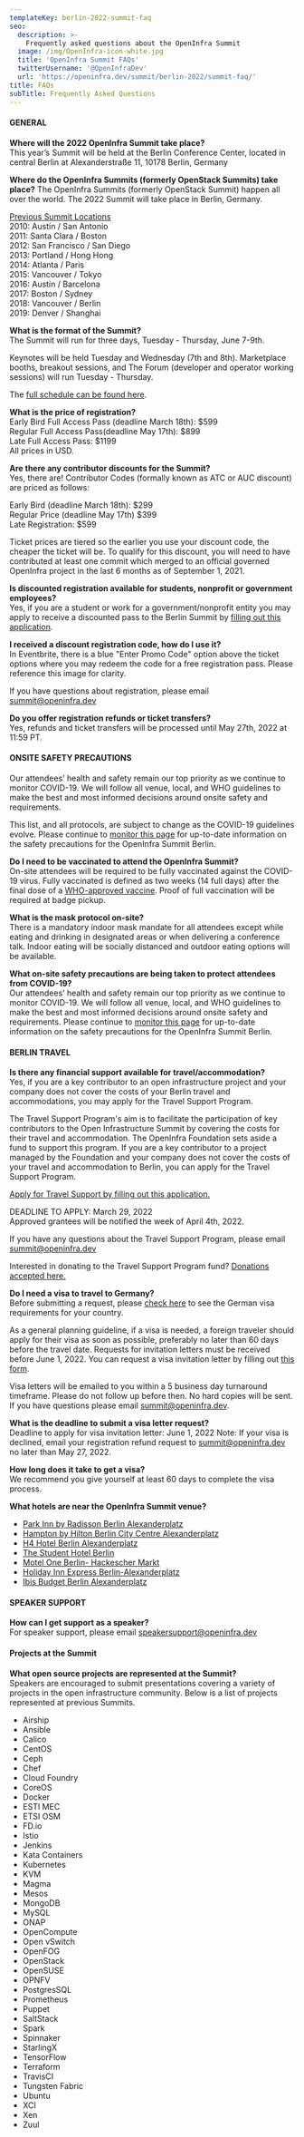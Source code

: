 ```yaml
---
templateKey: berlin-2022-summit-faq
seo:
  description: >-
    Frequently asked questions about the OpenInfra Summit
  image: /img/OpenInfra-icon-white.jpg
  title: 'OpenInfra Summit FAQs'
  twitterUsername: '@OpenInfraDev'
  url: 'https://openinfra.dev/summit/berlin-2022/summit-faq/'
title: FAQs
subTitle: Frequently Asked Questions
---
```

#### GENERAL

**Where will the 2022 OpenInfra Summit take place?**
<br>
This year’s Summit will be held at the Berlin Conference Center, located in central Berlin at Alexanderstraße 11, 10178 Berlin, Germany

**Where do the OpenInfra Summits (formerly OpenStack Summits) take place?**
The OpenInfra Summits (formerly OpenStack Summit) happen all over the world. The 2022 Summit will take place in Berlin, Germany.

<u>Previous Summit Locations</u> <br>
2010: Austin / San Antonio <br>
2011: Santa Clara / Boston <br>
2012: San Francisco / San Diego <br>
2013: Portland / Hong Hong <br>
2014: Atlanta / Paris <br>
2015: Vancouver / Tokyo <br>
2016: Austin / Barcelona <br>
2017: Boston / Sydney <br>
2018: Vancouver / Berlin <br>
2019: Denver / Shanghai <br>

**What is the format of the Summit?** <br>
The Summit will run for three days, Tuesday - Thursday, June 7-9th. 

Keynotes will be held Tuesday and Wednesday (7th and 8th). Marketplace booths, breakout sessions, and The Forum (developer and operator working sessions) will run Tuesday - Thursday. 

The [full schedule can be found here](/summit/berlin-2022/summit-schedule). 

**What is the price of registration?** <br>
Early Bird Full Access Pass (deadline March 18th): $599 <br>
Regular Full Access Pass(deadline May 17th): $899 <br>
Late Full Access Pass: $1199 <br>
All prices in USD.

**Are there any contributor discounts for the Summit?** <br>
Yes, there are! Contributor Codes (formally known as ATC or AUC discount) are priced as follows:

Early Bird (deadline March 18th): $299 <br>
Regular Price (deadline May 17th) $399 <br>
Late Registration: $599

Ticket prices are tiered so the earlier you use your discount code, the cheaper the ticket will be. To qualify for this discount, you will need to have contributed at least one commit which merged to an official governed OpenInfra project in the last 6 months as of September 1, 2021. 

**Is discounted registration available for students, nonprofit or government employees?** <br>
Yes, if you are a student or work for a government/nonprofit entity you may apply to receive a discounted pass to the Berlin Summit by [filling out this application](https://openinfrafoundation.formstack.com/forms/berlin2022_summit_discounted_registration).

**I received a discount registration code, how do I use it?** <br>
In Eventbrite, there is a blue "Enter Promo Code" option above the ticket options where you may redeem the code for a free registration pass. Please reference this image for clarity.

If you have questions about registration, please email [summit@openinfra.dev](mailto:summit@openinfra.dev)

**Do you offer registration refunds or ticket transfers?** <br>
Yes, refunds and ticket transfers will be processed until May 27th, 2022 at 11:59 PT.

#### ONSITE SAFETY PRECAUTIONS

Our attendees’ health and safety remain our top priority as we continue to monitor COVID-19. We will follow all venue, local, and WHO guidelines to make the best and most informed decisions around onsite safety and requirements. 

This list, and all protocols, are subject to change as the COVID-19 guidelines evolve. Please continue to [monitor this page](/summit-covid) for up-to-date information on the safety precautions for the OpenInfra Summit Berlin. 

**Do I need to be vaccinated to attend the OpenInfra Summit?** <br>
On-site attendees will be required to be fully vaccinated against the COVID-19 virus. Fully vaccinated is defined as two weeks (14 full days) after the final dose of a [WHO-approved vaccine](https://covid19.trackvaccines.org/agency/who/). Proof of full vaccination will be required at badge pickup.

**What is the mask protocol on-site?** <br>
There is a mandatory indoor mask mandate for all attendees except while eating and drinking in designated areas or when delivering a conference talk. Indoor eating will be socially distanced and outdoor eating options will be available.

**What on-site safety precautions are being taken to protect attendees from COVID-19?** <br>
Our attendees’ health and safety remain our top priority as we continue to monitor COVID-19. We will follow all venue, local, and WHO guidelines to make the best and most informed decisions around onsite safety and requirements. Please continue to [monitor this page](/summit/berlin-2022/summit-covid/) for up-to-date information on the safety precautions for the OpenInfra Summit Berlin.

<h4 id="travel">BERLIN TRAVEL</h4>

**Is there any financial support available for travel/accommodation?** <br>
Yes, if you are a key contributor to an open infrastructure project and your company does not cover the costs of your Berlin travel and accommodations, you may apply for the Travel Support Program.

The Travel Support Program's aim is to facilitate the participation of key contributors to the Open Infrastructure Summit by covering the costs for their travel and accommodation. The OpenInfra Foundation sets aside a fund to support this program. If you are a key contributor to a project managed by the Foundation and your company does not cover the costs of your travel and accommodation to Berlin, you can apply for the Travel Support Program. 

[Apply for Travel Support by filling out this application.](https://openinfrafoundation.formstack.com/forms/TSP_Berlin2022)

DEADLINE TO APPLY: March 29, 2022 <br>
Approved grantees will be notified the week of April 4th, 2022.

If you have any questions about the Travel Support Program, please email [summit@openinfra.dev](mailto:summit@openinfra.dev)

Interested in donating to the Travel Support Program fund? [Donations accepted here.](https://www.eventbrite.com/e/openinfra-summit-berlin-2022-tickets-211374997307)

**Do I need a visa to travel to Germany?** <br>
Before submitting a request, please [check here](https://www.auswaertiges-amt.de/en/visa-service/-/231148) to see the German visa requirements for your country. 

As a general planning guideline, if a visa is needed, a foreign traveler should apply for their visa as soon as possible, preferably no later than 60 days before the travel date.
Requests for invitation letters must be received before June 1, 2022. You can request a visa invitation letter by filling out [this form](https://openinfrafoundation.formstack.com/forms/visa_berlin2022).

Visa letters will be emailed to you within a 5 business day turnaround timeframe. Please do not follow up before then.  No hard copies will be sent. If you have questions please email [summit@openinfra.dev](mailto:summit@openinfra.dev).

**What is the deadline to submit a visa letter request?** <br>
Deadline to apply for visa invitation letter: June 1, 2022
Note: If your visa is declined, email your registration refund request to [summit@openinfra.dev](mailto:summit@openinfra.dev) no later than May 27, 2022.
 
**How long does it take to get a visa?** <br>
We recommend you give yourself at least 60 days to complete the visa process.

**What hotels are near the OpenInfra Summit venue?** <br>
- [Park Inn by Radisson Berlin Alexanderplatz](https://www.radissonhotels.com/en-us/hotels/park-inn-berlin-alexanderplatz?cid=a:se+b:gmb+c:emea+i:local+e:pii+d:cese+h:DEBERALX)
- [Hampton by Hilton Berlin City Centre Alexanderplatz](https://www.hilton.com/en/hotels/berhxhx-hampton-berlin-city-centre-alexanderplatz/?SEO_id=GMB-EMEA-HX-BERHXHX)
- [H4 Hotel Berlin Alexanderplatz](https://www.h-hotels.com/de/h4/hotels/h4-hotel-berlin-alexanderplatz?utm_source=yext&utm_medium=listing)
- [The Student Hotel Berlin](https://www.thestudenthotel.com/berlin-mitte/?utm_source=google-my-business&utm_medium=organic)
- [Motel One Berlin- Hackescher Markt](https://www.google.com/travel/hotels/Berlin/entity/ChcIkoW7-aXHse84GgsvZy8xdGRmYjQxNxAB?g2lb=2503771%2C4704212%2C4401769%2C4669146%2C4306835%2C4429192%2C4726607%2C2503781%2C4723331%2C4640247%2C4649665%2C2502548%2C4716129%2C4258168%2C4734964%2C4647135%2C4270442%2C4597339%2C4722900%2C4518327%2C4733769%2C4284970%2C4291517&hl=en-US&gl=us&ssta=1&ap=SAFoAYABAA&q=hotels%20near%20bcc%20berlin&rp=EKGPsurfv5e1rQEQkYvWsJm1ifWIARD07d2cucuWiH4Qs57a75i1-Z8pOAFAAEgCogEfQmNjIEJlcmxpbiBDb25ncmVzcyBDZW50ZXIgR21iaA&ictx=1&utm_campaign=sharing&utm_medium=link&utm_source=htls&ts=CAESCgoCCAMKAggDEAAaQwolEiE6H0JjYyBCZXJsaW4gQ29uZ3Jlc3MgQ2VudGVyIEdtYmgaABIaEhQKBwjmDxADGAYSBwjmDxADGAcYATICEAAqCwoHKAE6A1VTRBoA)
- [Holiday Inn Express Berlin-Alexanderplatz](https://www.ihg.com/holidayinnexpress/hotels/gb/en/berlin/berax/hoteldetail?cm_mmc=GoogleMaps-_-EX-_-DE-_-BERAX)
- [Ibis Budget Berlin Alexanderplatz](https://all.accor.com/hotel/5513/index.en.shtml?utm_campaign=seo+maps&utm_medium=seo+maps&utm_source=google+Maps)


<h4 id="speakers">SPEAKER SUPPORT</h4>

**How can I get support as a speaker?** <br>
For speaker support, please email [speakersupport@openinfra.dev](speakersupport@openinfra.dev)


#### Projects at the Summit

**What open source projects are represented at the Summit?** <br>
Speakers are encouraged to submit presentations covering a variety of projects in the open infrastructure community. Below is a list of projects represented at previous Summits. 
- Airship 
- Ansible
- Calico
- CentOS
- Ceph
- Chef
- Cloud Foundry
- CoreOS
- Docker
- ESTI MEC
- ETSI OSM
- FD.io
- Istio
- Jenkins
- Kata Containers
- Kubernetes
- KVM
- Magma
- Mesos
- MongoDB
- MySQL
- ONAP
- OpenCompute 
- Open vSwitch
- OpenFOG
- OpenStack
- OpenSUSE
- OPNFV
- PostgresSQL
- Prometheus
- Puppet
- SaltStack
- Spark
- Spinnaker
- StarlingX
- TensorFlow
- Terraform
- TravisCI
- Tungsten Fabric
- Ubuntu 
- XCI
- Xen
- Zuul 
